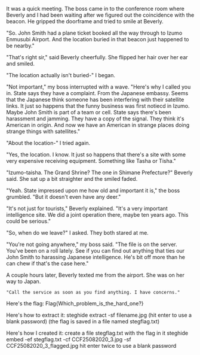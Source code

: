 It was a quick meeting. The boss came in to the conference room where Beverly and I had been waiting after we figured out the coincidence with the beacon. He gripped the doorframe and tried to smile at Beverly. 

"So. John Smith had a plane ticket booked all the way through to Izumo Enmusubi Airport. And the location buried in that beacon just happened to be nearby."

"That's right sir," said Beverly cheerfully. She flipped her hair over her ear and smiled.  

"The location actually isn't buried-" I began.

"Not important," my boss interrupted with a wave. "Here's why I called you in. State says they have a complaint. From the Japanese embassy. Seems that the Japanese think someone has been interfering with their satellite links. It just so happens that the funny business was first notiecd in Izumo. Maybe John Smith is part of a team or cell. State says there's been harassment and jamming. They have a copy of the signal. They think it's American in origin. And now we have an American in strange places doing strange things with satellites."

"About the location-" I tried again.

"Yes, the location. I know. It just so happens that there's a site with some very expensive receiving equipment. Something like  Tasha or Tisha."

"Izumo-taisha. The Grand Shrine? The one in Shimane Prefecture?" Beverly said. She sat up a bit straighter and the smiled faded.

"Yeah. State impressed upon me how old and important it is," the boss grumbled. "But it doesn't even have any deer."

"It's not just for tourists," Beverly explained. "It's a very important intelligence site. We did a joint operation there, maybe ten years ago. This could be serious." 

"So, when do we leave?" I asked. They both stared at me. 

"You're not going anywhere," my boss said. "The file is on the server. You've been on a roll lately. See if you can find out anything that ties our John Smith to harassing Japanese intelligence. He's bit off more than he can chew if that's the case here."

A couple hours later, Beverly texted me from the airport. She was on her way to Japan. 

`"Call the service as soon as you find anything. I have concerns."`

Here's the flag:
Flag{Which_problem_is_the_hard_one?}

Here's how to extract it:
steghide extract -sf filename.jpg
(hit enter to use a blank password)
(the flag is saved in a file named stegflag.txt)

Here's how I created it:
create a file stegflag.txt with the flag in it
steghide embed -ef stegflag.txt -cf CCF25082020_3.jpg -sf CCF25082020_3_flagged.jpg
hit enter twice to use a blank password
